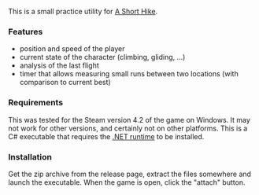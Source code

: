 This is a small practice utility for [A Short Hike](http://ashorthike.com/).

### Features
- position and speed of the player
- current state of the character (climbing, gliding, …)
- analysis of the last flight
- timer that allows measuring small runs between two locations (with comparison to current best)

### Requirements

This was tested for the Steam version 4.2 of the game on Windows. It may not work for other versions, and certainly not on other platforms.
This is a C# executable that requires the [.NET runtime](https://dotnet.microsoft.com/download/dotnet-framework) to be installed.

### Installation

Get the zip archive from the release page, extract the files somewhere and launch the executable. When the game is open, click the "attach" button.
